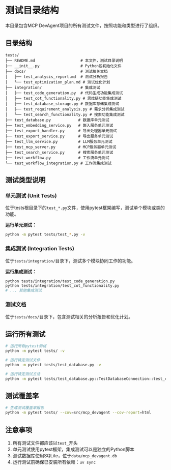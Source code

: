 # 测试目录结构

本目录包含MCP DevAgent项目的所有测试文件，按照功能和类型进行了组织。

## 目录结构

```
tests/
├── README.md                    # 本文件，测试目录说明
├── __init__.py                  # Python包初始化文件
├── docs/                        # 测试相关文档
│   ├── test_analysis_report.md  # 测试分析报告
│   └── test_optimization_plan.md # 测试优化计划
├── integration/                 # 集成测试
│   ├── test_code_generation.py  # 代码生成功能集成测试
│   ├── test_cot_functionality.py # 思维链功能集成测试
│   ├── test_database_storage.py # 数据库存储集成测试
│   ├── test_requirement_analysis.py # 需求分析集成测试
│   └── test_search_functionality.py # 搜索功能集成测试
├── test_database.py            # 数据库单元测试
├── test_embedding_service.py   # 嵌入服务单元测试
├── test_export_handler.py      # 导出处理器单元测试
├── test_export_service.py      # 导出服务单元测试
├── test_llm_service.py         # LLM服务单元测试
├── test_mcp_server.py          # MCP服务器单元测试
├── test_search_service.py      # 搜索服务单元测试
├── test_workflow.py            # 工作流单元测试
└── test_workflow_integration.py # 工作流集成测试
```

## 测试类型说明

### 单元测试 (Unit Tests)
位于tests根目录下的`test_*.py`文件，使用pytest框架编写，测试单个模块或类的功能。

**运行单元测试：**
```bash
python -m pytest tests/test_*.py -v
```

### 集成测试 (Integration Tests)
位于`tests/integration/`目录下，测试多个模块协同工作的功能。

**运行集成测试：**
```bash
python tests/integration/test_code_generation.py
python tests/integration/test_cot_functionality.py
# ... 其他集成测试
```

### 测试文档
位于`tests/docs/`目录下，包含测试相关的分析报告和优化计划。

## 运行所有测试

```bash
# 运行所有pytest测试
python -m pytest tests/ -v

# 运行特定测试文件
python -m pytest tests/test_database.py -v

# 运行特定测试方法
python -m pytest tests/test_database.py::TestDatabaseConnection::test_connection -v
```

## 测试覆盖率

```bash
# 生成测试覆盖率报告
python -m pytest tests/ --cov=src/mcp_devagent --cov-report=html
```

## 注意事项

1. 所有测试文件都应该以`test_`开头
2. 单元测试使用pytest框架，集成测试可以是独立的Python脚本
3. 测试数据库使用SQLite，位于`data/mcp_devagent.db`
4. 运行测试前确保已安装所有依赖：`uv sync`